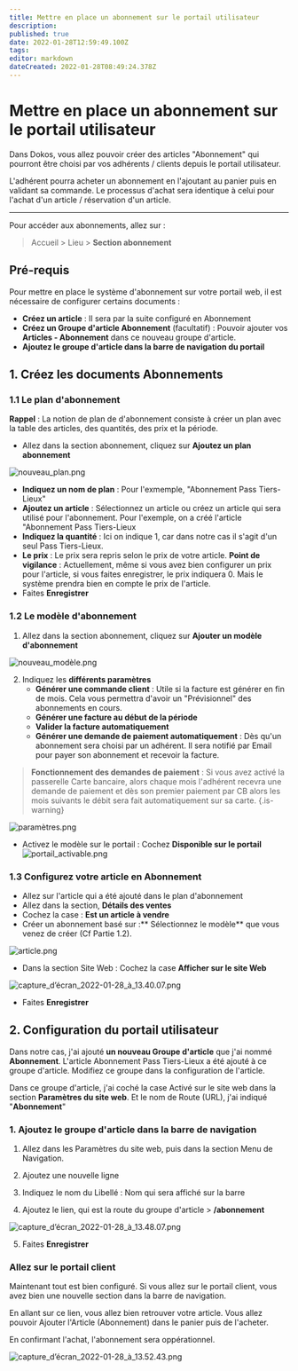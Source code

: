 ```yaml
---
title: Mettre en place un abonnement sur le portail utilisateur
description: 
published: true
date: 2022-01-28T12:59:49.100Z
tags: 
editor: markdown
dateCreated: 2022-01-28T08:49:24.378Z
---
```


# Mettre en place un abonnement sur le portail utilisateur

Dans Dokos, vous allez pouvoir créer des articles "Abonnement" qui pourront être choisi par vos adhérents / clients depuis le portail utilisateur.

L'adhérent pourra acheter un abonnement en l'ajoutant au panier puis en validant sa commande. Le processus d'achat sera identique à celui pour l'achat d'un article / réservation d'un article.

---

Pour accéder aux abonnements, allez sur : 
> Accueil > Lieu > **Section abonnement**

## Pré-requis

Pour mettre en place le système d'abonnement sur votre portail web, il est nécessaire de configurer certains documents :

- **Créez un article** : Il sera par la suite configuré en Abonnement
- **Créez un Groupe d'article Abonnement** (facultatif) : Pouvoir ajouter vos **Articles - Abonnement** dans ce nouveau groupe d'article.
- **Ajoutez le groupe d'article dans la barre de navigation du portail**

## 1. Créez les documents Abonnements

### 1.1 Le plan d'abonnement

**Rappel** : La notion de plan de d'abonnement consiste à créer un plan avec la table des articles, des quantités, des prix et la période.

- Allez dans la section abonnement, cliquez sur **Ajoutez un plan abonnement**

![nouveau_plan.png](/venue/portal-subscription-plan/nouveau_plan.png)

- **Indiquez un nom de plan** : Pour l'exmemple, "Abonnement Pass Tiers-Lieux"
- **Ajoutez un article** : Sélectionnez un article ou créez un article qui sera utilisé pour l'abonnement. Pour l'exemple, on a créé l'article "Abonnement Pass Tiers-Lieux
- **Indiquez la quantité** : Ici on indique 1, car dans notre cas il s'agit d'un seul Pass Tiers-Lieux.
- **Le prix** : Le prix sera repris selon le prix de votre article. **Point de vigilance** : Actuellement, même si vous avez bien configurer un prix pour l'article, si vous faites enregistrer, le prix indiquera 0. Mais le système prendra bien en compte le prix de l'article.
- Faites **Enregistrer**

### 1.2 Le modèle d'abonnement

1. Allez dans la section abonnement, cliquez sur **Ajouter un modèle d'abonnement**

![nouveau_modèle.png](/venue/portal-subscription-plan/nouveau_modèle.png)

2. Indiquez les **différents paramètres**
	- **Générer une commande client** : Utile si la facture est générer en fin de mois. Cela vous permettra d'avoir un "Prévisionnel" des abonnements en cours.
 	 - **Générer une facture au début de la période**
 	 - **Valider la facture automatiquement**
   - **Générer une demande de paiement automatiquement** : Dès qu'un abonnement sera choisi par un adhérent. Il sera notifié par Email pour payer son abonnement et recevoir la facture.
   
> **Fonctionnement des demandes de paiement** : Si vous avez activé la passerelle Carte bancaire, alors chaque mois l'adhérent recevra une demande de paiement et dès son premier paiement par CB alors les mois suivants le débit sera fait automatiquement sur sa carte.
{.is-warning}
  
![paramètres.png](/venue/portal-subscription-plan/paramètres.png)

- Activez le modèle sur le portail : Cochez **Disponible sur le portail**
![portail_activable.png](/venue/portal-subscription-plan/portail_activable.png)

### 1.3 Configurez votre article en Abonnement

- Allez sur l'article qui a été ajouté dans le plan d'abonnement
- Allez dans la section, **Détails des ventes**
- Cochez la case : **Est un article à vendre**
- Créer un abonnement basé sur :** Sélectionnez le modèle** que vous venez de créer (Cf Partie 1.2).

![article.png](/venue/portal-subscription-plan/article.png)

- Dans la section Site Web : Cochez la case **Afficher sur le site Web**

![capture_d’écran_2022-01-28_à_13.40.07.png](/venue/portal-subscription-plan/capture_d’écran_2022-01-28_à_13.40.07.png)

- Faites **Enregistrer**

## 2. Configuration du portail utilisateur

Dans notre cas, j'ai ajouté **un nouveau Groupe d'article** que j'ai nommé **Abonnement**. L'article Abonnement Pass Tiers-Lieux a été ajouté à ce groupe d'article. Modifiez ce groupe dans la configuration de l'article.

Dans ce groupe d'article, j'ai coché la case Activé sur le site web dans la section **Paramètres du site web**. Et le nom de Route (URL), j'ai indiqué "**Abonnement**"

### 1. Ajoutez le groupe d'article dans la barre de navigation

1. Allez dans les Paramètres du site web, puis dans la section Menu de Navigation.

2. Ajoutez une nouvelle ligne
3. Indiquez le nom du Libellé : Nom qui sera affiché sur la barre
4. Ajoutez le lien, qui est la route du groupe d'article > **/abonnement**

![capture_d’écran_2022-01-28_à_13.48.07.png](/venue/portal-subscription-plan/capture_d’écran_2022-01-28_à_13.48.07.png)

5. Faites **Enregistrer**

### Allez sur le portail client

Maintenant tout est bien configuré.
Si vous allez sur le portail client, vous avez bien une nouvelle section dans la barre de navigation.

En allant sur ce lien, vous allez bien retrouver votre article.
Vous allez pouvoir Ajouter l'Article (Abonnement) dans le panier puis de l'acheter.

En confirmant l'achat, l'abonnement sera oppérationnel.

![capture_d’écran_2022-01-28_à_13.52.43.png](/venue/portal-subscription-plan/capture_d’écran_2022-01-28_à_13.52.43.png)